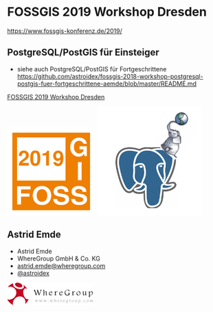# FOSSGIS 2019 Workshop Dresden

https://www.fossgis-konferenz.de/2019/

## PostgreSQL/PostGIS für Einsteiger

* siehe auch PostgreSQL/PostGIS für Fortgeschrittene https://github.com/astroidex/fossgis-2018-workshop-postgresql-postgis-fuer-fortgeschrittene-aemde/blob/master/README.md 

[FOSSGIS 2019 Workshop Dresden](https://www.fossgis-konferenz.de/2019/)

![](img/fossgis19-logo.png ) ![](img/postgresql_postgis.png)


## Astrid Emde

* Astrid Emde
* WhereGroup GmbH & Co. KG 
* astrid.emde@wheregroup.com
* [@astroidex](https://twitter.com/astroidex)

![](img/WhereGroup.png )
